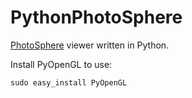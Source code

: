 PythonPhotoSphere
=================

[PhotoSphere](https://google-developers.appspot.com/photo-sphere/) viewer written in Python.

Install PyOpenGL to use:

    sudo easy_install PyOpenGL



